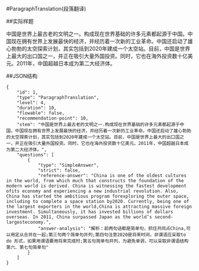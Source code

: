 #ParagraphTranslation(段落翻译)

##实际样题

中国是世界上最古老的文明之一。构成现在世界基础的许多元素都起源于中国。中国现在拥有世界上发展最快的经济，并经历着一次新的工业革命。中国还启动了雄心勃勃的太空探索计划，其实包括到2020年建成一个太空站。目前，中国是世界上最大的出口国之一，并正在吸引大量外国投资。同时，它也在海外投资数十亿美元。2011年，中国超越日本成为第二大经济体。

##JSON结构

	{
		"id": 1,						
		"type": "ParagraphTranslation",			
		"level": 4,						
		"duration": 10,					
		"flowable": false,				
		"recommendation-point": 10,		
		"stem": "中国是世界上最古老的文明之一.构成现在世界基础的许多元素都起源于中国。中国现在拥有世界上发展最快的经济，并经历着一次新的工业革命。中国还启动了雄心勃勃的太空探索计划，其实包括到2020年建成一个太空站。目前，中国是世界上最大的出口国之一，并正在吸引大量外国投资。同时，它也在海外投资数十亿美元。2011年，中国超越日本成为第二大经济体。",
		"questions": [			
			{
				"type": "SimpleAnswer",		
				"strict": false,
				"reference-answer": "China is one of the oldest cultures in the world, from which much that constructs the foundation of the modern world is derived. China is witnessing the fastest development ofits economy and experiencing a new industrial revolution. Also, China has started the ambitious program forexploring the outer space, including to complete a space station by2020. Currently, being one of the largest exporters in the world,China is attracting massive foreign investment. Simultaneously, it has invested billions of dollars overseas. In 2011, China surpassed Japan as the world’s second-largesteconomy.",		
				"answer-analysis": "解析：前两句话都是简单句，抓住共同点China,可以用定从合并在一起;第三句两个简单句并列;第四句注意2020是将来时间，非谓语应采取to do 形式，如果用谓语要用将来完成时;第五句简单句并列，为避免单调，可以采取非谓语结构第六、第七句简单句"
			}
		]
	}